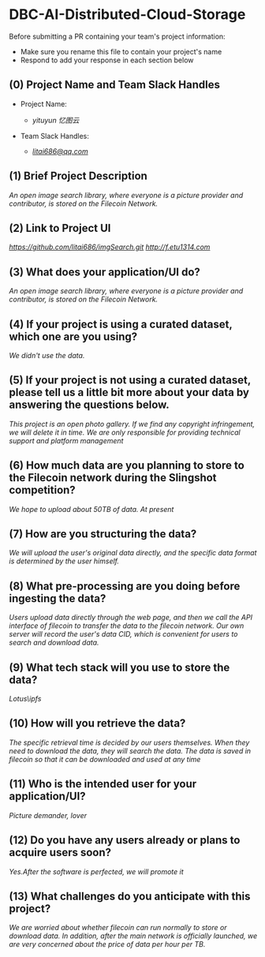 # DBC-AI-Distributed-Cloud-Storage

Before submitting a PR containing your team's project information:
- Make sure you rename this file to contain your project's name
- Respond to add your response in each section below

## (0) Project Name and Team Slack Handles

- Project Name:
    - *yituyun 忆图云*

- Team Slack Handles:
    - *litai686@qq.com*

## (1) Brief Project Description

*An open image search library, where everyone is a picture provider and contributor, is stored on the Filecoin Network.*

## (2) Link to Project UI

*https://github.com/litai686/imgSearch.git*
*http://f.etu1314.com*

## (3) What does your application/UI do?

*An open image search library, where everyone is a picture provider and contributor, is stored on the Filecoin Network.*

## (4) If your project is using a curated dataset, which one are you using?

*We didn't use the data.*

## (5) If your project is not using a curated dataset, please tell us a little bit more about your data by answering the questions below.

*This project is an open photo gallery. If we find any copyright infringement, we will delete it in time. We are only responsible for providing technical support and platform management*

## (6) How much data are you planning to store to the Filecoin network during the Slingshot competition?

*We hope to upload about 50TB of data. At present*


## (7) How are you structuring the data?

*We will upload the user's original data directly, and the specific data format is determined by the user himself.*

## (8) What pre-processing are you doing before ingesting the data?

*Users upload data directly through the web page, and then we call the API interface of filecoin to transfer the data to the filecoin network. Our own server will record the user's data CID, which is convenient for users to search and download data.*

## (9)  What tech stack will you use to store the data?

*Lotus\ipfs*

## (10) How will you retrieve the data?

*The specific retrieval time is decided by our users themselves. When they need to download the data, they will search the data. The data is saved in filecoin so that it can be downloaded and used at any time*

## (11) Who is the intended user for your application/UI?

*Picture demander, lover*

## (12) Do you have any users already or plans to acquire users soon?

*Yes.After the software is perfected, we will promote it*

## (13) What challenges do you anticipate with this project?

*We are worried about whether filecoin can run normally to store or download data. In addition, after the main network is officially launched, we are very concerned about the price of data per hour per TB.*